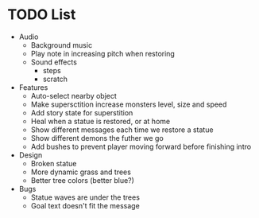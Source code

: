 # TODO List

- Audio
  - Background music
  - Play note in increasing pitch when restoring
  - Sound effects
    - steps
    - scratch
- Features
  - Auto-select nearby object
  - Make supersctition increase monsters level, size and speed
  - Add story state for superstition
  - Heal when a statue is restored, or at home
  - Show different messages each time we restore a statue
  - Show different demons the futher we go
  - Add bushes to prevent player moving forward before finishing intro
- Design
  - Broken statue
  - More dynamic grass and trees
  - Better tree colors (better blue?)
- Bugs
  - Statue waves are under the trees
  - Goal text doesn't fit the message
